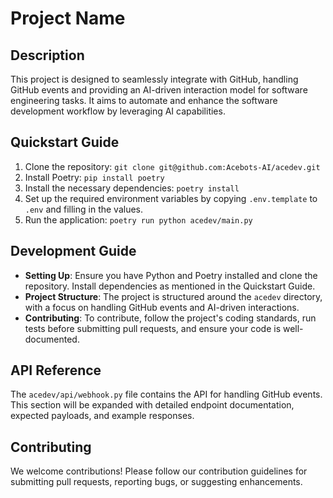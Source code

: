 # Project Name

## Description

This project is designed to seamlessly integrate with GitHub, handling GitHub events and providing an AI-driven interaction model for software engineering tasks. It aims to automate and enhance the software development workflow by leveraging AI capabilities.

## Quickstart Guide

1. Clone the repository: `git clone git@github.com:Acebots-AI/acedev.git`
2. Install Poetry: `pip install poetry`
3. Install the necessary dependencies: `poetry install`
4. Set up the required environment variables by copying `.env.template` to `.env` and filling in the values.
5. Run the application: `poetry run python acedev/main.py`

## Development Guide

- **Setting Up**: Ensure you have Python and Poetry installed and clone the repository. Install dependencies as mentioned in the Quickstart Guide.
- **Project Structure**: The project is structured around the `acedev` directory, with a focus on handling GitHub events and AI-driven interactions.
- **Contributing**: To contribute, follow the project's coding standards, run tests before submitting pull requests, and ensure your code is well-documented.

## API Reference

The `acedev/api/webhook.py` file contains the API for handling GitHub events. This section will be expanded with detailed endpoint documentation, expected payloads, and example responses.

## Contributing

We welcome contributions! Please follow our contribution guidelines for submitting pull requests, reporting bugs, or suggesting enhancements.
